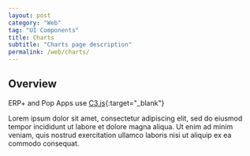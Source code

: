 ```yaml
---
layout: post
category: "Web"
tag: "UI Components"
title: Charts
subtitle: "Charts page description"
permalink: /web/charts/
---
```


## Overview

ERP+ and Pop Apps use [C3.js](https://c3js.org){:target="_blank"}

Lorem ipsum dolor sit amet, consectetur adipiscing elit, sed do eiusmod tempor incididunt ut labore et dolore magna aliqua. Ut enim ad minim veniam, quis nostrud exercitation ullamco laboris nisi ut aliquip ex ea commodo consequat.
